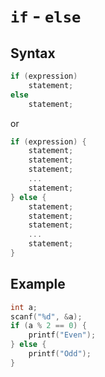# `if` - `else`

## Syntax
```c
if (expression)
    statement;
else
    statement;
```

or

```c
if (expression) {
    statement;
    statement;
    statement;
    ...
    statement;
} else {
    statement;
    statement;
    statement;
    ...
    statement;
}
```

## Example
```c
int a;
scanf("%d", &a);
if (a % 2 == 0) {
    printf("Even");
} else {
    printf("Odd");
}
```
